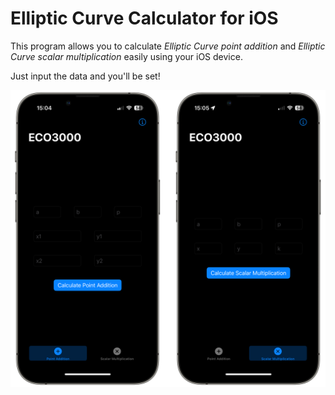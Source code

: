 # Elliptic Curve Calculator for iOS

This program allows you to calculate _Elliptic Curve point addition_ and _Elliptic Curve scalar multiplication_ easily using your iOS device.

Just input the data and you'll be set!

![iOS app](/media/pasm.png)